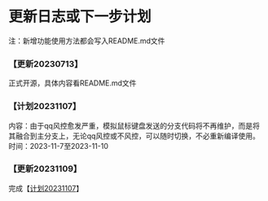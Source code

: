 # 更新日志或下一步计划
注：新增功能使用方法都会写入README.md文件
### 【更新20230713】
正式开源，具体内容看README.md文件
### 【计划20231107】
内容：由于qq风控愈发严重，模拟鼠标键盘发送的分支代码将不再维护，而是将其融合到主分支上，无论qq风控或不风控，可以随时切换，不必重新编译使用。<br/>
时间：2023-11-7至2023-11-10
### 【更新20231109】
完成【[计划20231107](https://gitee.com/jaffoo/ParkerBotV2/blob/master/UpdateDetail.md#计划2023117)】
